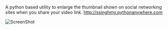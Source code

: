 A python based utility to enlarge the thumbnail shown on social networking sites when you share your video link.
http://ssinghmy.pythonanywhere.com

![ScreenShot](https://raw.github.com/shashankatgit/YoutubeThumbnailMaximizer/master/static/images/screenshot.jpg)
